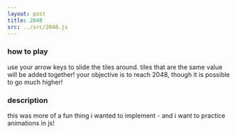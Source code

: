 ```yaml
---
layout: post
title: 2048
src: ../src/2048.js
---
```


### how to play
use your arrow keys to slide the tiles around. tiles that are the same value will be added together! your objective is to reach 2048, though it is possible to go much higher!

### description
this was more of a fun thing i wanted to implement - and i want to practice animations in js! 

